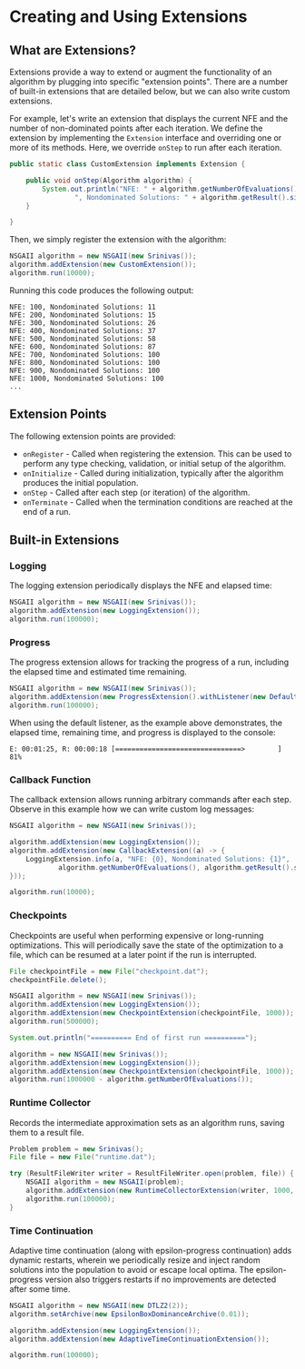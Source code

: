 # Creating and Using Extensions

## What are Extensions?

Extensions provide a way to extend or augment the functionality of an algorithm by plugging into specific
"extension points".  There are a number of built-in extensions that are detailed below, but we can also write custom
extensions.

For example, let's write an extension that displays the current NFE and the number of non-dominated points after each
iteration.  We define the extension by implementing the `Extension` interface and overriding one or more of its methods.
Here, we override `onStep` to run after each iteration.

<!-- java:examples/org/moeaframework/examples/extensions/CustomExtensionExample.java [32:39] -->

```java
public static class CustomExtension implements Extension {

    public void onStep(Algorithm algorithm) {
        System.out.println("NFE: " + algorithm.getNumberOfEvaluations() +
                ", Nondominated Solutions: " + algorithm.getResult().size());
    }

}
```

Then, we simply register the extension with the algorithm:

<!-- java:examples/org/moeaframework/examples/extensions/CustomExtensionExample.java [42:44] -->

```java
NSGAII algorithm = new NSGAII(new Srinivas());
algorithm.addExtension(new CustomExtension());
algorithm.run(10000);
```

Running this code produces the following output:

<!-- output:examples/org/moeaframework/examples/extensions/CustomExtensionExample.java [:10] {Truncated} -->

```
NFE: 100, Nondominated Solutions: 11
NFE: 200, Nondominated Solutions: 15
NFE: 300, Nondominated Solutions: 26
NFE: 400, Nondominated Solutions: 37
NFE: 500, Nondominated Solutions: 58
NFE: 600, Nondominated Solutions: 87
NFE: 700, Nondominated Solutions: 100
NFE: 800, Nondominated Solutions: 100
NFE: 900, Nondominated Solutions: 100
NFE: 1000, Nondominated Solutions: 100
...
```

## Extension Points

The following extension points are provided:

* `onRegister` - Called when registering the extension.  This can be used to perform any type checking, validation,
  or initial setup of the algorithm.
* `onInitialize` - Called during initialization, typically after the algorithm produces the initial population.
* `onStep` - Called after each step (or iteration) of the algorithm.
* `onTerminate` - Called when the termination conditions are reached at the end of a run.

## Built-in Extensions

### Logging

The logging extension periodically displays the NFE and elapsed time:

<!-- java:examples/org/moeaframework/examples/extensions/LoggingExample.java [32:34] -->

```java
NSGAII algorithm = new NSGAII(new Srinivas());
algorithm.addExtension(new LoggingExtension());
algorithm.run(100000);
```

### Progress

The progress extension allows for tracking the progress of a run, including the elapsed time and estimated time
remaining.

<!-- java:examples/org/moeaframework/examples/extensions/ProgressExtensionExample.java [33:35] -->

```java
NSGAII algorithm = new NSGAII(new Srinivas());
algorithm.addExtension(new ProgressExtension().withListener(new DefaultProgressListener()));
algorithm.run(100000);
```

When using the default listener, as the example above demonstrates, the elapsed time, remaining time, and progress
is displayed to the console:

```
E: 00:01:25, R: 00:00:18 [===============================>        ] 81%
```

### Callback Function

The callback extension allows running arbitrary commands after each step.  Observe in this example how we can write
custom log messages:

<!-- java:examples/org/moeaframework/examples/extensions/CallbackExtensionExample.java [33:41] -->

```java
NSGAII algorithm = new NSGAII(new Srinivas());

algorithm.addExtension(new LoggingExtension());
algorithm.addExtension(new CallbackExtension((a) -> {
    LoggingExtension.info(a, "NFE: {0}, Nondominated Solutions: {1}",
            algorithm.getNumberOfEvaluations(), algorithm.getResult().size());
}));

algorithm.run(10000);
```

### Checkpoints

Checkpoints are useful when performing expensive or long-running optimizations.  This will periodically save
the state of the optimization to a file, which can be resumed at a later point if the run is interrupted.

<!-- java:examples/org/moeaframework/examples/extensions/CheckpointExample.java [35:48] -->

```java
File checkpointFile = new File("checkpoint.dat");
checkpointFile.delete();

NSGAII algorithm = new NSGAII(new Srinivas());
algorithm.addExtension(new LoggingExtension());
algorithm.addExtension(new CheckpointExtension(checkpointFile, 1000));
algorithm.run(500000);

System.out.println("========== End of first run ==========");

algorithm = new NSGAII(new Srinivas());
algorithm.addExtension(new LoggingExtension());
algorithm.addExtension(new CheckpointExtension(checkpointFile, 1000));
algorithm.run(1000000 - algorithm.getNumberOfEvaluations());
```

### Runtime Collector

Records the intermediate approximation sets as an algorithm runs, saving them to a result file.

<!-- java:examples/org/moeaframework/examples/extensions/RuntimeCollectorExample.java [36:43] -->

```java
Problem problem = new Srinivas();
File file = new File("runtime.dat");

try (ResultFileWriter writer = ResultFileWriter.open(problem, file)) {
    NSGAII algorithm = new NSGAII(problem);
    algorithm.addExtension(new RuntimeCollectorExtension(writer, 1000, FrequencyType.EVALUATIONS));
    algorithm.run(100000);
}
```

### Time Continuation

Adaptive time continuation (along with epsilon-progress continuation) adds dynamic restarts, wherein we periodically
resize and inject random solutions into the population to avoid or escape local optima.  The epsilon-progress version
also triggers restarts if no improvements are detected after some time.

<!-- java:examples/org/moeaframework/examples/extensions/AdaptiveTimeContinuationExample.java [36:42] -->

```java
NSGAII algorithm = new NSGAII(new DTLZ2(2));
algorithm.setArchive(new EpsilonBoxDominanceArchive(0.01));

algorithm.addExtension(new LoggingExtension());
algorithm.addExtension(new AdaptiveTimeContinuationExtension());

algorithm.run(100000);
```

